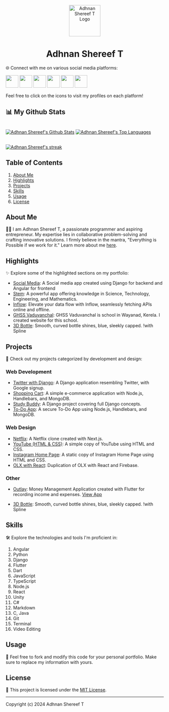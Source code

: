 <p align="center">
  <img src="https://adhnan.netlify.app/assets/images/A.svg" alt="Adhnan Shereef T Logo" width="100" height="100">
</p>
<h1 align="center">Adhnan Shereef T</h1>

🌐 Connect with me on various social media platforms:

[<img src="https://upload.wikimedia.org/wikipedia/commons/5/57/X_logo_2023_%28white%29.png" height="40px" width="40px">](https://twitter.com/adhnanshereef)
[<img src="https://cdn-icons-png.flaticon.com/256/174/174857.png" height="40px" width="40px">](https://www.linkedin.com/in/adhnanshereef)
[<img src="https://cdn2.iconfinder.com/data/icons/font-awesome/1792/github-square-512.png" height="40px" width="40px">](https://github.com/adhnanshereef)
[<img src="https://upload.wikimedia.org/wikipedia/commons/9/95/Instagram_logo_2022.svg" height="40px" width="40px">](https://www.instagram.com/adhnanshereef)
[<img src="https://cdn.icon-icons.com/icons2/3041/PNG/512/medium_logo_icon_189223.png" height="40px" width="40px">](https://adhnanshereef.medium.com)
[<img src="https://seeklogo.com/images/G/gitlab-logo-757620E430-seeklogo.com.png" height="40px" width="40px">](https://gitlab.com/adhnanshereef)

Feel free to click on the icons to visit my profiles on each platform!

## 📊 My Github Stats

<br/>
<a href="https://github.com/AdhnanShereef/github-readme-stats"><img alt="Adhnan Shereef's Github Stats" src="https://github-readme-stats.vercel.app/api?username=AdhnanShereef&show_icons=true&count_private=true&theme=react&hide_border=true&bg_color=0D1117" /></a>
<a href="https://github.com/AdhnanShereef/github-readme-stats"><img alt="Adhnan Shereef's Top Languages" src="https://github-readme-stats.vercel.app/api/top-langs/?username=nullpwn&langs_count=8&count_private=true&layout=compact&theme=react&hide_border=true&bg_color=0D1117" /></a>

<br/>
<br/>

<p>
    <a href="https://github.com/AdhnanShereef/github-readme-streak-stats">
        <img title="🔥 Get streak stats for your profile at git.io/streak-stats" alt="Adhnan Shereef's streak" src="https://github-readme-streak-stats.herokuapp.com/?user=AdhnanShereef&theme=black-ice&hide_border=true&stroke=0000&background=060A0CD0"/>
    </a>
</p>

## Table of Contents

1. [About Me](#about-me)
2. [Highlights](#highlights)
3. [Projects](#projects)
4. [Skills](#skills)
5. [Usage](#usage)
6. [License](#license)

## About Me

👨‍💻 I am Adhnan Shereef T, a passionate programmer and aspiring entrepreneur. My expertise lies in collaborative problem-solving and crafting innovative solutions. I firmly believe in the mantra, "Everything is Possible if we work for it." Learn more about me [here](https://adhnan.netlify.app/#about).

## Highlights

✨ Explore some of the highlighted sections on my portfolio:

- [Social Media](https://github.com/adhnanshereef/socialmedia): A Social media app created using Django for backend and Angular for frontend
- [Stem](https://s-t-e-m.netlify.app): A powerful app offering knowledge in Science, Technology, Engineering, and Mathematics.
- [Inflow](https://i-inflow-i.netlify.app/): Elevate your data flow with Inflow, seamlessly fetching APIs online and offline.
- [GHSS Vaduvanchal](https://www.ghssvaduvanchal.in/): GHSS Vaduvanchal is school in Wayanad, Kerela. I created website for this school.
- [3D Bottle](https://my.spline.design/untitled-96f8721b40b8c66793d0a93dcbcb063a/): Smooth, curved bottle shines, blue, sleekly capped. !with Spline

## Projects

🚀 Check out my projects categorized by development and design:

### Web Development

- [Twitter with Django](https://github.com/adhnanshereef/twitter): A Django application resembling Twitter, with Google signup.
- [Shopping Cart](https://github.com/AdhnanShereef/Shopping_Cart): A simple e-commerce application with Node.js, Handlebars, and MongoDB.
- [Study Buddy](https://github.com/AdhnanShereef/Django): A Django project covering full Django concepts.
- [To-Do App](https://github.com/AdhnanShereef/To_Do_App): A secure To-Do App using Node.js, Handlebars, and MongoDB.

### Web Design

- [Netflix](https://netflix-adn.netlify.app): A Netflix clone created with Next.js.
- [YouTube (HTML & CSS)](https://github.com/AdhnanShereef/YouTube-HTML-and-CSS): A simple copy of YouTube using HTML and CSS.
- [Instagram Home Page](https://responsive-instagram-home-page.netlify.app): A static copy of Instagram Home Page using HTML and CSS.
- [OLX with React](https://github.com/AdhnanShereef/OLX_with_react): Duplication of OLX with React and Firebase.

### Other

- [Outlay](https://github.com/AdhnanShereef/Outlay): Money Management Application created with Flutter for recording income and expenses. [View App](https://adhnanshereef.github.io/Outlay-Money-Manager/)

- [3D Bottle](https://my.spline.design/untitled-96f8721b40b8c66793d0a93dcbcb063a/): Smooth, curved bottle shines, blue, sleekly capped. !with Spline

## Skills

🛠️ Explore the technologies and tools I'm proficient in:

1. Angular
2. Python
3. Django
4. Flutter
5. Dart
6. JavaScript
7. TypeScript
8. Node.js
9. React
10. Unity
11. C#
12. Markdown
13. C, Java
14. Git
15. Terminal
16. Video Editing

## Usage

🔧 Feel free to fork and modify this code for your personal portfolio. Make sure to replace my information with yours.

## License

📄 This project is licensed under the [MIT License](https://github.com/adhnanshereef/adhnan/blob/main/LICENSE).

---

Copyright (c) 2024 Adhnan Shereef T
